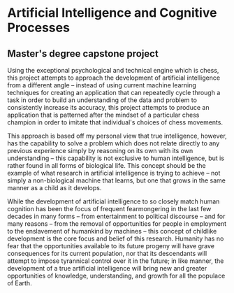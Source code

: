 # Artificial Intelligence and Cognitive Processes
## Master's degree capstone project

Using the exceptional psychological and technical engine which is chess, this project attempts to approach the development of artificial intelligence from a different angle – instead of using current machine learning techniques for creating an application that can repeatedly cycle through a task in order to build an understanding of the data and problem to consistently increase its accuracy, this project attempts to produce an application that is patterned after the mindset of a particular chess champion in order to imitate that individual's choices of chess movements.

This approach is based off my personal view that true intelligence, however, has the capability to solve a problem which does not relate directly to any previous experience simply by reasoning on its own with its own understanding – this capability is not exclusive to human intelligence, but is rather found in all forms of biological life. This concept should be the example of what research in artificial intelligence is trying to achieve – not simply a non-biological machine that learns, but one that grows in the same manner as a child as it develops.

While the development of artificial intelligence to so closely match human cognition has been the focus of frequent fearmongering in the last few decades in many forms – from entertainment to political discourse – and for many reasons – from the removal of opportunities for people in employment to the enslavement of humankind by machines – this concept of childlike development is the core focus and belief of this research. Humanity has no fear that the opportunities available to its future progeny will have grave consequences for its current population, nor that its descendants will attempt to impose tyrannical control over it in the future; in like manner, the development of a true artificial intelligence will bring new and greater opportunities of knowledge, understanding, and growth for all the populace of Earth. 
